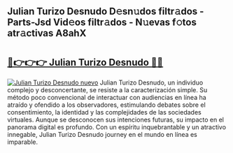 ## Julian Turizo Desnudo D𝚎sn𝚞dos filtr𝚊dos - Parts-Jsd Vid𝚎os filtr𝚊dos - N𝚞evas f𝚘tos atr𝚊ctivas A8ahX

# <h2><a href="http://mbcuj0.tromn.icu/?c=Julian+Turizo+Desnudo">🔗👉👉👉 Julian Turizo Desnudo 🔗🔗</a></h2>

[![Julian Turizo Desnudo nuevo](https://i.imgur.com/pEAQMta.gif)](http://mbcuj0.tromn.icu/?c=Julian+Turizo+Desnudo)
Julian Turizo Desnudo, un individuo complejo y desconcertante, se resiste a la caracterización simple. Su método poco convencional de interactuar con audiencias en línea ha atraído y ofendido a los observadores, estimulando debates sobre el consentimiento, la identidad y las complejidades de las sociedades virtuales. Aunque se desconocen sus intenciones futuras, su impacto en el panorama digital es profundo. Con un espíritu inquebrantable y un atractivo innegable, Julian Turizo Desnudo journey en el mundo en línea es imparable.
